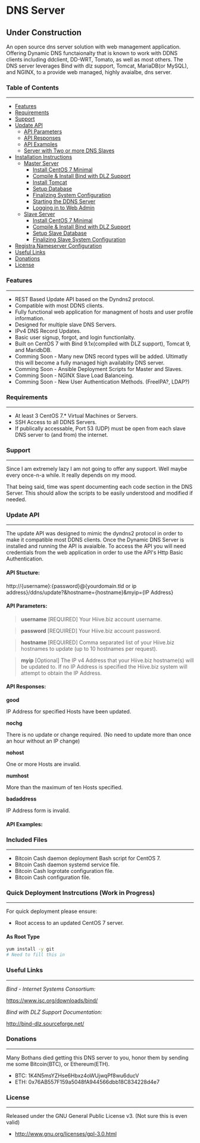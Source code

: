 DNS Server
==========

Under Construction
------------------

An open source dns server solution with web management application. Offering Dynamic DNS functaionalty that is known to work with DDNS clients including ddclient, DD-WRT, Tomato, as well as most others. The DNS server leverages Bind with dlz support, Tomcat, MariaDB(or MySQL), and NGINX, to a provide web managed, highly avaialbe, dns server.   




### Table of Contents
---------------------

* [Features](#features)
* [Requirements](#requirements)
* [Support](#support)
* [Update API](#update-api)
  * [API Parameters](#api-parameters)
  * [API Responses](#api-responses)
  * [API Examples](#api-examples)
   * [Server with Two or more DNS Slaves](#requirements-mutiple)
* [Installation Instructions](#install)
  * [Master Server](#basic-install)
    * [Install CentOS 7 Minimal](#4-start-the-pool)
    * [Compile & Install Bind with DLZ Support](#5-host-the-front-end)
    * [Install Tomcat](#6-customize-your-website)
    * [Setup Database](#4-start-the-pool)
    * [Finalizing System Configuration](#4-start-the-pool)
    * [Starting the DDNS Server](#4-start-the-pool)
    * [Logging in to Web Admin](#4-start-the-pool)
  * [Slave Server](#slave-install)
    * [Install CentOS 7 Minimal](#4-start-the-pool)
    * [Compile & Install Bind with DLZ Support](#5-host-the-front-end)
    * [Setup Slave Database](#4-start-the-pool)
    * [Finalizing Slave System Configuration](#4-start-the-pool)
* [Registra Nameserver Configuration](#registra)
* [Useful Links](#useful-links)
* [Donations](#donations)
* [License](#license)



### Features
------------

* REST Based Update API based on the Dyndns2 protocol.
* Compatible with most DDNS clients.
* Fully functional web application for managment of hosts and user profile information.
* Designed for multiple slave DNS Servers.
* IPv4 DNS Record Updates.
* Basic user signup, forgot, and login functionlaity.
* Built on CentOS 7 with Bind 9.1x(compiled with DLZ support), Tomcat 9, and MaridbDB.
* Comming Soon - Many new DNS record types will be added. Ultimatly this will become a fully managed high availablity DNS server.
* Comming Soon - Ansible Deployment Scripts for Master and Slaves.
* Comming Soon - NGINX Slave Load Balanceing. 
* Comming Soon - New User Authentication Methods. (FreeIPA?, LDAP?)



### Requirements
-------------

* At least 3 CentOS 7.* Virtual Machines or Servers. 
* SSH Access to all DDNS Servers. 
* If publically accessable, Port 53 (UDP) must be open from each slave DNS server to (and from) the internet.





### Support
-----------

Since I am extremely lazy I am not going to offer any support. Well maybe every once-n-a while. It really depends on my mood. 

That being said, time was spent documenting each code section in the DNS Server. This should allow the scripts to be easily understood and modified if needed. 



### Update API
------------

The update API was designed to mimic the dyndns2 protocol in order to make it compatible most DDNS clients. Once the Dynamic DNS Server is installed and running the API is avaialble. To access the API you will need credentials from the web application in order to use the API's Http Basic Authentication. 

#### API Stucture:

http://{username}:{password}@{yourdomain.tld or ip address}/ddns/update?&hostname={hostname}&myip={IP Address}


  #### API Parameters:

  > **username** [REQUIRED]
  > Your Hiive.biz account username.


  > **password** [REQUIRED]
  > Your Hiive.biz account password.


  > **hostname** [REQUIRED]
  > Comma separated list of your Hiive.biz hostnames to update (up to 10 hostnames per request).


  > **myip** [Optional]
  > The IP v4 Address that your Hiive.biz hostname(s) will be updated to. If no IP Address is specified the Hiive.biz system will attempt to obtain the IP Address.



#### API Responses:


**good**

IP Address for specified Hosts have been updated.

**nochg**

There is no update or change required. (No need to update more than once an hour without an IP change)

**nohost**

One or more Hosts are invalid.

**numhost**

More than the maximum of ten Hosts specified.

**badaddress**

IP Address form is invalid.


#### API Examples:



### Included Files
------------------

* Bitcoin Cash daemon deployment Bash script for CentOS 7.
* Bitcoin Cash daemon systemd service file. 
* Bitcoin Cash logrotate configuration file.
* Bitcoin Cash configuration file.



### Quick Deployment Instrcutions (Work in Progress)
-----------

For quick deployment please ensure:

* Root access to an updated CentOS 7 server. 


#### As Root Type
```bash
yum install -y git
# Need to fill this in

```




### Useful Links
-----------------

*Bind - Internet Systems Consortium:*

https://www.isc.org/downloads/bind/


*Bind with DLZ Support Documentation:*

http://bind-dlz.sourceforge.net/




### Donations
-------------

Many Bothans died getting this DNS server to you, honor them by sending me some Bitcoin(BTC), or Ethereum(ETH).

 * BTC: 1K4N5msYZHse6Hbxz4oWUjwqPf8wu6ducV
 * ETH: 0x76AB557F159a5048fA944566dbb18C834228d4e7




### License
-----------

Released under the GNU General Public License v3. (Not sure this is even valid)

 * http://www.gnu.org/licenses/gpl-3.0.html

